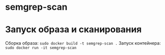 # semgrep-scan
# Запуск образа и сканирования
Сборка образа:
```sudo docker build -t semgrep-scan .```
Запуск контейнера:
```sudo docker run -it semgrep-scan```
